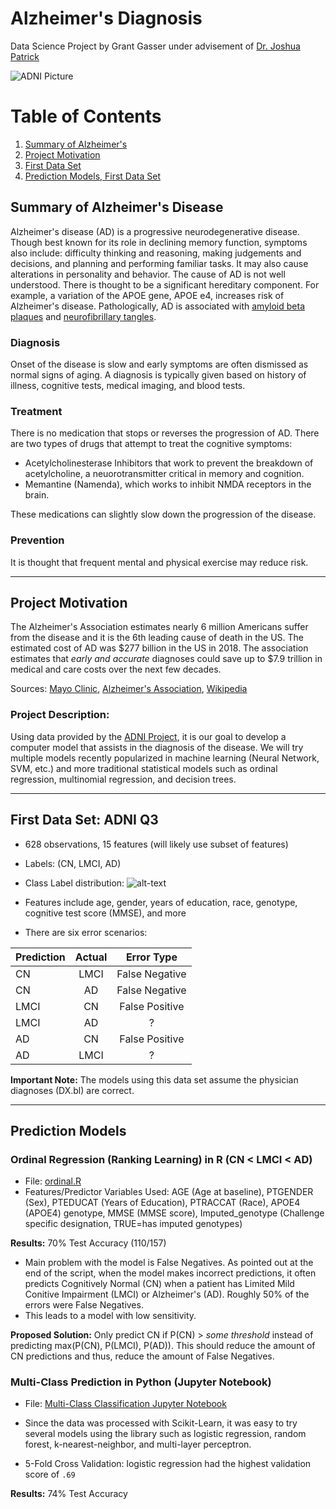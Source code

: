 

# Alzheimer's Diagnosis
Data Science Project by Grant Gasser under advisement of [Dr. Joshua Patrick](https://www.baylor.edu/statistics/index.php?id=941853 "Joshua Patrick")

![ADNI Picture](http://adni.loni.usc.edu/wp-content/themes/freshnews-dev-v2/images/ADNI_logo_vector.png "ADNI")

# Table of Contents
1. [Summary of Alzheimer's](https://github.com/grantgasser/Alzheimers-Prediction#summary-of-alzheimers-disease)
2. [Project Motivation](https://github.com/grantgasser/Alzheimers-Prediction#project-motivation)
3. [First Data Set](https://github.com/grantgasser/Alzheimers-Prediction#first-data-set-adni-q3)
4. [Prediction Models, First Data Set](https://github.com/grantgasser/Alzheimers-Prediction#prediction-models)


## Summary of Alzheimer's Disease
Alzheimer's disease (AD) is a progressive neurodegenerative disease. Though best known for its role in declining memory function, symptoms also include: difficulty thinking and reasoning, making judgements and decisions, and planning and performing familiar tasks. It may also cause alterations in personality and behavior. The cause of AD is not well understood. There is thought to be a significant hereditary component. For example, a variation of the APOE gene, APOE e4, increases risk of Alzheimer's disease. Pathologically, AD is associated with [amyloid beta plaques](https://www.google.com/search?hl=en&authuser=0&biw=1500&bih=687&tbm=isch&sa=1&ei=kf95XM7aDqq4jwS8gLq4Dw&q=amyloid+plaques&oq=amyloid+plaques&gs_l=img.3..35i39j0l7.4609.6096..6209...0.0..0.53.317.7......1....1..gws-wiz-img.GSgXEP-kU3g) and [neurofibrillary tangles](https://www.google.com/search?hl=en&authuser=0&tbm=isch&q=amyloid+plaques&chips=q:amyloid+plaques,g_1:neurofibrillary+tangles:g4CvXoEy7h0%3D&usg=AI4_-kTMw9QaPmdY4wGL4xAlH9TlVhV6-w&sa=X&ved=0ahUKEwjtrcviyOLgAhWI5YMKHSUWCAIQ4lYIKigB&biw=1500&bih=687&dpr=1).

### Diagnosis
Onset of the disease is slow and early symptoms are often dismissed as normal signs of aging. A diagnosis is typically given based on history of illness, cognitive tests, medical imaging, and blood tests.

### Treatment
There is no medication that stops or reverses the progression of AD. There are two types of drugs that attempt to treat the cognitive symptoms:
* Acetylcholinesterase Inhibitors that work to prevent the breakdown of acetylcholine, a neuorotransmitter critical in memory and cognition. 
* Memantine (Namenda), which works to inhibit NMDA receptors in the brain.

These medications can slightly slow down the progression of the disease.

### Prevention
It is thought that frequent mental and physical exercise may reduce risk.

---

## Project Motivation
The Alzheimer's Association estimates nearly 6 million Americans suffer from the disease and it is the 6th leading cause of death in the US. The estimated cost of AD was $277 billion in the US in 2018. The association estimates that *early and accurate* diagnoses could save up to $7.9 trillion in medical and care costs over the next few decades. 

Sources: [Mayo Clinic](https://www.mayoclinic.org/diseases-conditions/alzheimers-disease/symptoms-causes/syc-20350447 "Mayo Clinic - Alzheimer's Disease"), [Alzheimer's Association](https://www.alz.org/alzheimers-dementia/facts-figures), [Wikipedia](https://en.wikipedia.org/wiki/Alzheimer's_disease)


### Project Description: 
Using data provided by the [ADNI Project](http://adni.loni.usc.edu/), it is our goal to develop a computer model that assists in the diagnosis of the disease. We will try multiple models recently popularized in machine learning (Neural Network, SVM, etc.) and more traditional statistical models such as ordinal regression, multinomial regression, and decision trees. 

---
## First Data Set: ADNI Q3
* 628 observations, 15 features (will likely use subset of features)
* Labels: (CN, LMCI, AD)
* Class Label distribution:
![alt-text](https://github.com/grantgasser/Alzheimers-Prediction/blob/master/class_distribution_q3.JPG?raw=true "Class Distribution Image")
* Features include age, gender, years of education, race, genotype, cognitive test score (MMSE), and more

* There are six error scenarios:

| Prediction    | Actual        |Error Type        |
| ------------- |:-------------:|:-------------:|
| CN     | LMCI | False Negative |
| CN     | AD      | False Negative |
| LMCI | CN      | False Positive |
| LMCI     | AD | ? |
| AD     | CN      | False Positive |
| AD | LMCI      | ? |

**Important Note:** The models using this data set assume the physician diagnoses (DX.bl) are correct.

---
## Prediction Models

### Ordinal Regression (Ranking Learning) in R (CN < LMCI < AD)
* File: [ordinal.R](https://github.com/grantgasser/Alzheimers-Prediction/blob/master/ordinal.R)
* Features/Predictor Variables Used: AGE (Age at baseline), PTGENDER (Sex), PTEDUCAT (Years of Education), PTRACCAT (Race), APOE4 (APOE4) genotype, MMSE (MMSE score), Imputed_genotype (Challenge specific designation, TRUE=has imputed genotypes)

**Results:** 70% Test Accuracy (110/157)
* Main problem with the model is False Negatives. As pointed out at the end of the script, when the model makes incorrect predictions, it often predicts Cognitively Normal (CN) when a patient has Limited Mild Conitive Impairment (LMCI) or Alzheimer's (AD). Roughly 50% of the errors were False Negatives.
* This leads to a model with low sensitivity.

**Proposed Solution:** Only predict CN if P(CN) > *some threshold* instead of predicting max(P(CN), P(LMCI), P(AD)). This should reduce the amount of CN predictions and thus, reduce the amount of False Negatives.  

### Multi-Class Prediction in Python (Jupyter Notebook)
* File: [Multi-Class Classification Jupyter Notebook](https://github.com/grantgasser/Alzheimers-Prediction/blob/master/Multi-Class%20Classification%20ADNI.ipynb)
* Since the data was processed with Scikit-Learn, it was easy to try several models using the library such as logistic regression, random forest, k-nearest-neighbor, and multi-layer perceptron.

* 5-Fold Cross Validation: logistic regression had the highest validation score of `.69`

**Results:** 74% Test Accuracy
